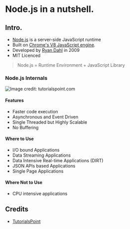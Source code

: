 # Node.js in a nutshell.

## Intro.
* [Node.js](https://nodejs.org/en/) is a server-side JavaScript runtime 
* Built on [Chrome's V8 JavaScript engine](https://code.google.com/p/v8/).
* Developed by [Ryan Dahl](https://en.wikipedia.org/wiki/Ryan_Dahl) in 2009
* MIT Licenced 

> Node.js = Runtime Environment + JavaScript Library

### Node.js Internals
![Image credit: tutorialspoint.com](https://www.tutorialspoint.com/nodejs/images/nodejs_concepts.jpg)

#### Features
* Faster code execution
* Asynchronous and Event Driven
* Single Threaded but Highly Scalable
* No Buffering

#### Where to Use
* I/O bound Applications
* Data Streaming Applications
* Data Intensive Real-time Applications (DIRT)
* JSON APIs based Applications
* Single Page Applications

#### Where Not to Use
* CPU intensive applications

## Credits
* [TutorialsPoint](https://www.tutorialspoint.com/nodejs/)
